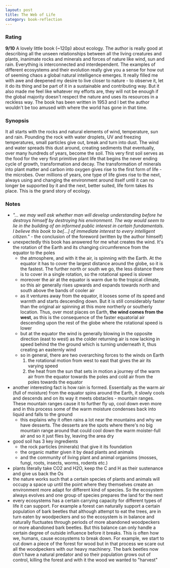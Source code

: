 ```yaml
---
layout: post
title: The Web of Life
category: book-reflection
---
```


### Rating
**9/10** A lovely little book (~120p) about ecology. The author is really good at describing all the unseen relationships between all the living creatures and plants, inanimate rocks and minerals and forces of nature like wind, sun and rain. Everything is interconnected and interdependent. The examples of different ecosystems and their evolution really give you a sense for how out of seeming chaos a global natural intelligence emerges. It really filled me with awe and deepened my desire to live closer to nature - to observe it, let it do its thing and be part of it in a sustainable and contributing way. But it also made me feel like whatever my efforts are, they will not be enough if the global majority doesn't respect the nature and uses its resources in a reckless way. The book has been written in 1953 and I bet the author wouldn't be too amused with where the world has gone in that time.  

### Synopsis
It all starts with the rocks and natural elements of wind, temperature, sun and rain. Pounding the rock with water droplets, UV and freezing temperatures, small particles give out, break and turn into dust. The wind and water spreads this dust around, creating sediments that eventually, over many hundreds of years, become the soil. This very first soil serves as the food for the very first primitive plant life that begins the never ending cycle of growth, transformation and decay. The transformation of minerals into plant matter and carbon into oxygen gives rise to the first form of life - the microbes. Over millions of years, one type of life gives rise to the next, always using and changing the environment around itself until it can no longer be supported by it and the next, better suited, life form takes its place. This is the grand story of ecology.  

### Notes
- *"... we may well ask whether man will develop understanding before he destroys himself by destroying his environment. The way would seem to lie in the building of an informed public interest in certain fundamentals. I believe this book to be[...] of immediate interest to every intelligent citizen."* - the conclusion of the foreword (written by the author himself)
- unexpectedly this book has answered for me what creates the wind. It's the rotation of the Earth and its changing circumference from the equator to the poles
	- the atmosphere, and with it the air, is spinning with the Earth. At the equator it has to cover the largest distance around the globe, so it is the fastest. The further north or south we go, the less distance there is to cover in a single rotation, so the rotational speed is slower
	- moreover the air at the equator is warm due to the tropical climate, so this air generally rises upwards and expands towards north and south above the bands of cooler air
	- as it ventures away from the equator, it looses some of its speed and warmth and starts descending down. But it is still considerably faster than the original air spinning at this more northerly or southerly location. Thus, over most places on Earth, **the wind comes from the west**, as this is the consequence of the faster equatorial air descending upon the rest of the globe where the rotational speed is lower
	- but at the equator the wind is generally blowing in the opposite direction (east to west) as the colder returning air is now lacking in speed behind the the ground which is turning underneath it, thus creating an easternly wind
	- so in general, there are two overarching forces to the winds on Earth
		1. the rotational motion from west to east that gives the air its varying speed
		2. the heat from the sun that sets in motion a journey of the warm air from the equator towards the poles and cold air from the poles towards the equator
- another interesting fact is how rain is formed. Essentially as the warm air (full of moisture) from the equator spins around the Earth, it slowly cools and descends and on its way it meets obstacles - mountain ranges. These mountain ranges cause it to further fly up, cool down even more and in this process some of the warm moisture condenses back into liquid and falls to the ground
	- this explains why it often rains a lot near the mountains and why we have desserts. The desserts are the spots where there's no big mountain range around that could cool down the warm moister-full air and so it just flies by, leaving the area dry
- good soil has 3 key ingredients
	- the rock particles (minerals) that give it its foundation
	- the organic matter given it by dead plants and animals
	- and the community of living plant and animal organisms (mosses, fungi, roots, insects, worms, rodents etc.)
- plants literally take CO2 and H2O, keep the C and H as their sustenance and give us back the Os
- the nature works such that a certain species of plants and animals will occupy a space up until the point where they themselves create an environment more adapt for different kind of species. So the ecosystem always evolves and one group of species prepares the land for the next
- every ecosystems has a certain carrying capacity for different types of life it can support. For example a forest can naturally support a certain population of bark beetles that although attempt to eat the trees, are in turn eaten by woodpeckers and so the ecosystem is in balance and naturally fluctuates through periods of more abandoned woodpeckers or more abandoned bark beetles. But this balance can only handle a certain degree of outside influence before it breaks. This is often how we, humans, cause ecosystems to break down. For example, we start to cut down a piece of the forest for wood but in that process we scare out all the woodpeckers with our heavy machinery. The bark beetles now don't have a natural predator and so their population grows out of control, killing the forest and with it the wood we wanted to "harvest"